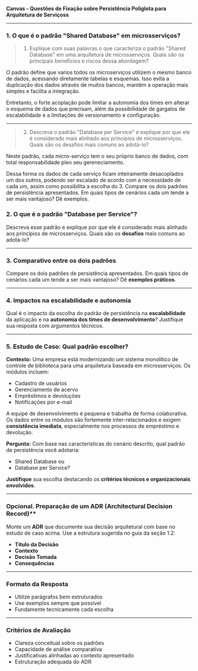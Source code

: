 **Canvas - Questões de Fixação sobre Persistência Poliglota para Arquitetura de Serviçoss**

---

### **1. O que é o padrão "Shared Database" em microsserviços?**
> 1. Explique com suas palavras o que caracteriza o padrão "Shared Database" em uma arquitetura de microsserviços. Quais são os principais benefícios e riscos dessa abordagem?

O padrão define que varios todos os microserviços utilizem o mesmo banco de dados, acessando diretamente tabelas e esquemas. 
Isso evita a duplicação dos dados através de muitos bancos, mantêm a operação mais simples
e facilita a integração.

Entretanto, o forte acoplação pode limitar a autonomia dos times em alterar o esquema de dados
que precisam, além da possibilidade de gargalos de escalabilidade e a limitações de versionamento
e configuração. 

---
> 2. Descreva o padrão "Database per Service" e explique por que ele é considerado mais alinhado aos princípios de microsserviços. Quais são os desafios mais comuns ao adotá-lo?

Neste padrão, cada micro-serviço tem o seu próprio banco de dados, com total responsabilidade pleo seu gereneciamento.

Dessa forma os dados de cada serviço ficam inteiramente desacoplados um dos outros, podendo ser escalado de acordo com
a necessidade de cada um, assim como possibilita a escolha do 
3. Compare os dois padrões de persistência apresentados. Em quais tipos de cenários cada um tende a ser mais vantajoso? Dê exemplos.

### **2. O que é o padrão "Database per Service"?**

Descreva esse padrão e explique por que ele é considerado mais alinhado aos princípios de microsserviços. Quais são os **desafios** mais comuns ao adotá-lo?

---

### **3. Comparativo entre os dois padrões**

Compare os dois padrões de persistência apresentados. Em quais tipos de cenários cada um tende a ser mais vantajoso? Dê **exemplos práticos**.

---

### **4. Impactos na escalabilidade e autonomia**

Qual é o impacto da escolha do padrão de persistência na **escalabilidade** da aplicação e na **autonomia dos times de desenvolvimento**? Justifique sua resposta com argumentos técnicos.

---

### **5. Estudo de Caso: Qual padrão escolher?**

**Contexto:**
Uma empresa está modernizando um sistema monolítico de controle de biblioteca para uma arquitetura baseada em microsserviços. Os módulos incluem:

* Cadastro de usuários
* Gerenciamento de acervo
* Empréstimos e devoluções
* Notificações por e-mail

A equipe de desenvolvimento é pequena e trabalha de forma colaborativa. Os dados entre os módulos são fortemente inter-relacionados e exigem **consistência imediata**, especialmente nos processos de empréstimo e devolução.

**Pergunta:**
Com base nas características do cenário descrito, qual padrão de persistência você adotaria:

* Shared Database ou
* Database per Service?

**Justifique** sua escolha destacando os **critérios técnicos e organizacionais envolvidos**.

---

### Opcional. Preparação de um ADR (Architectural Decision Record)**

Monte um **ADR** que documente sua decisão arquitetural com base no estudo de caso acima. Use a estrutura sugerida no guia da seção 1.2:

* **Título da Decisão**
* **Contexto**
* **Decisão Tomada**
* **Consequências**

---

### **Formato da Resposta**

* Utilize parágrafos bem estruturados
* Use exemplos sempre que possível
* Fundamente tecnicamente cada escolha

---

### **Critérios de Avaliação**

* Clareza conceitual sobre os padrões
* Capacidade de análise comparativa
* Justificativas alinhadas ao contexto apresentado
* Estruturação adequada do ADR
